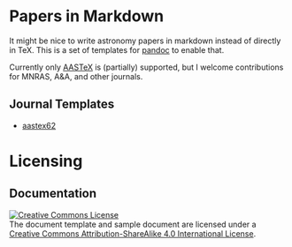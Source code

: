 # Papers in Markdown

It might be nice to write astronomy papers in markdown instead of directly in TeX.
This is a set of templates for [pandoc](https://pandoc.org/) to enable that.

Currently only [AASTeX](https://journals.aas.org/authors/aastex/) is (partially) supported, but I welcome contributions for MNRAS, A&A, and other journals.

## Journal Templates

* [aastex62](aastex62/)

# Licensing

## Documentation

<a rel="license" href="http://creativecommons.org/licenses/by-sa/4.0/"><img alt="Creative Commons License" style="border-width:0" src="https://i.creativecommons.org/l/by-sa/4.0/88x31.png" /></a><br />The document template and sample document are licensed under a <a rel="license" href="http://creativecommons.org/licenses/by-sa/4.0/">Creative Commons Attribution-ShareAlike 4.0 International License</a>.
